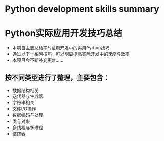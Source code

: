 # Python development skills summary
# Python实际应用开发技巧总结

- 本项目主要总结平时应用开发中的实用Python技巧
- 通过以下一系列技巧，可以明显提高实际开发中的速度与效率
- 本项目会不断补充更新......

## 按不同类型进行了整理，主要包含：
- 数据结构相关
- 迭代器与生成器
- 字符串相关
- 文件I/O操作
- 数据编码与处理
- 类与对象
- 多线程与多进程
- 装饰器